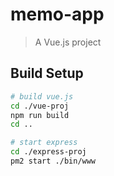 # memo-app

> A Vue.js project

## Build Setup

``` bash
# build vue.js
cd ./vue-proj
npm run build
cd ..

# start express
cd ./express-proj
pm2 start ./bin/www 
